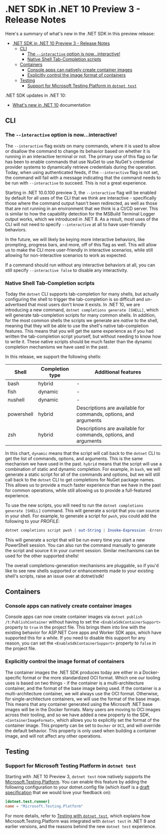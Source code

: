 # .NET SDK in .NET 10 Preview 3 - Release Notes

Here's a summary of what's new in the .NET SDK in this preview release:

- [.NET SDK in .NET 10 Preview 3 - Release Notes](#net-sdk-in-net-10-preview-3---release-notes)
  - [CLI](#cli)
    - [The `--interactive` option is now...interactive!](#the---interactive-option-is-nowinteractive)
    - [Native Shell Tab-Completion scripts](#native-shell-tab-completion-scripts)
  - [Containers](#containers)
    - [Console apps can natively create container images](#console-apps-can-natively-create-container-images)
    - [Explicitly control the image format of containers](#explicitly-control-the-image-format-of-containers)
  - [Testing](#testing)
    - [Support for Microsoft Testing Platform in `dotnet test`](#support-for-microsoft-testing-platform-in-dotnet-test)


.NET SDK updates in .NET 10:

- [What's new in .NET 10](https://learn.microsoft.com/dotnet/core/whats-new/dotnet-10/overview#net-sdk) documentation

## CLI

### The `--interactive` option is now...interactive!

The `--interactive` flag exists on many commands, where it is used to allow or disallow the command to change its behavior based on whether it is running in an interactive terminal or not. The primary use of this flag so far has been to enable commands that use NuGet to use NuGet's credential provider systems to dynamically retrieve credentials during the operation. Today, when using authenticated feeds, if the `--interactive` flag is not set, the command will fail with a message indicating that the command needs to be run with `--interactive` to succeed. This is not a great experience.

Starting in .NET 10.0.100 preview 3, the `--interactive` flag will be enabled by default for all uses of the CLI that we think are interactive - specifically those where the command output hasn't been redirected, as well as those that are not running in an environment that we think is a CI/CD server. This is similar to how the capability detection for the MSBuild Terminal Logger output works, which we introduced in .NET 8. As a result, most uses of the CLI will not need to specify `--interactive` at all to have user-friendly behaviors.

In the future, we will likely be keying more interactive behaviors, like prompting, progress bars, and more, off of this flag as well. This will allow us to make the CLI more user-friendly in interactive scenarios, while still allowing for non-interactive scenarios to work as expected.

If a command should run without any interactive behaviors at all, you can still specify `--interactive false` to disable any interactivity.

### Native Shell Tab-Completion scripts

Today the `dotnet` CLI supports tab-completion for many shells, but actually configuring the shell to trigger the tab-completion is so difficult and un-advertised that most users don't know it exists. In .NET 10, we are introducing a new command, `dotnet completions generate [SHELL]`, which will generate tab-completion scripts for many common shells. In addition, for the most common shells the scripts we generate are _native_ to the shell, meaning that they will be able to use the shell's native tab-completion features. This means that you will get the same experience as if you had written the tab-completion script yourself, but without needing to know how to write it. These native scripts should be much faster than the dynamic completion mechanisms we have used in the past.

In this release, we support the following shells:

| Shell      | Completion type | Additional features                                             |
| ---------- | --------------- | --------------------------------------------------------------- |
| bash       | hybrid          | -                                                               |
| fish       | dynamic         | -                                                               |
| nushell    | dynamic         | -                                                               |
| powershell | hybrid          | Descriptions are available for commands, options, and arguments |
| zsh        | hybrid          | Descriptions are available for commands, options, and arguments |

In this chart, `dynamic` means that the script will call back to the `dotnet` CLI to get the list of commands, options, and arguments. This is the same mechanism we have used in the past. `hybrid` means that the script will use a combination of static and dynamic completion. For example, in `bash`, we will generate a static script for all of the commands and options, but we will still call back to the `dotnet` CLI to get completions for NuGet package names. This allows us to provide a much faster experience than we have in the past for common operations, while still allowing us to provide a full-featured experience.

To use the new scripts, you will need to run the `dotnet completions generate [SHELL]` command. This will generate a script that you can source in your shell. For example, to generate a script for `pwsh`, you could add the following to your $PROFILE$:

```powershell
dotnet completions script pwsh | out-String | Invoke-Expression -ErrorAction SilentlyContinue
```

This will generate a script that will be run every time you start a new PowerShell session. You can also run the command manually to generate the script and source it in your current session. Similar mechanisms can be used for the other supported shells!

The overall completions-generation mechanisms are pluggable, so if you'd like to see new shells supported or enhancements made to your existing shell's scripts, raise an issue over at dotnet/sdk!

## Containers

### Console apps can natively create container images

Console apps can now create container images via `dotnet publish /t:PublishContainer` without having to set the `<EnableSdkContainerSupport>` property to `true` in the project file. This brings them into line with the existing behavior for ASP.NET Core apps and Worker SDK apps, which have supported this for a while. If you need to disable this support for any reason, you can set the `<EnableSdkContainerSupport>` property to `false` in the project file.

### Explicitly control the image format of containers

The container images the .NET SDK produces today are either in a Docker-specific format or the more standardized OCI format. Which one our tooling uses is based on two things - if the container is a multi-architecture container, and the format of the base image being used. If the container is a multi-architecture container, we will always use the OCI format. Otherwise, for single-architecture containers, we will use the format of the base image. This means that any container generated using the Microsoft .NET base images will be in the Docker formats. Many users are moving to OCI images across their tooling, and so we have added a new property to the SDK, `<ContainerImageFormat>`, which allows you to explicitly set the format of the container image. This property can be set to `Docker` or `OCI`, and will override the default behavior. This property is only used when building a container image, and will not affect any other operations.

## Testing

### Support for Microsoft Testing Platform in `dotnet test`

Starting with .NET 10 Preview 3, `dotnet test` now natively supports the [Microsoft.Testing.Platform](https://aka.ms/mtp-overview). You can enable this feature by adding the following configuration to your dotnet.config file (which itself is a [draft specification](https://github.com/dotnet/designs/pull/328) that we would love your feedback on):

 ```toml
 [dotnet.test.runner]
 name = "Microsoft.Testing.Platform"
 ```

For more details, refer to [Testing with `dotnet test`](https://learn.microsoft.com/dotnet/core/testing/unit-testing-with-dotnet-test), which explains how Microsoft.Testing.Platform was integrated with `dotnet test` in .NET 9 and earlier versions, and the reasons behind the new `dotnet test` experience.
